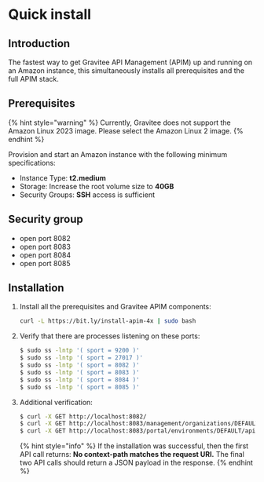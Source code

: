 # Quick install

## Introduction

The fastest way to get Gravitee API Management (APIM) up and running on an Amazon instance, this simultaneously installs all prerequisites and the full APIM stack.

## Prerequisites

{% hint style="warning" %}
Currently, Gravitee does not support the Amazon Linux 2023 image. Please select the Amazon Linux 2 image.
{% endhint %}

Provision and start an Amazon instance with the following minimum specifications:

* Instance Type: **t2.medium**
* Storage: Increase the root volume size to **40GB**
* Security Groups: **SSH** access is sufficient

## Security group

* open port 8082
* open port 8083
* open port 8084
* open port 8085

## Installation

1.  Install all the prerequisites and Gravitee APIM components:

    ```sh
    curl -L https://bit.ly/install-apim-4x | sudo bash
    ```
2.  Verify that there are processes listening on these ports:

    ```sh
    $ sudo ss -lntp '( sport = 9200 )'
    $ sudo ss -lntp '( sport = 27017 )'
    $ sudo ss -lntp '( sport = 8082 )'
    $ sudo ss -lntp '( sport = 8083 )'
    $ sudo ss -lntp '( sport = 8084 )'
    $ sudo ss -lntp '( sport = 8085 )'
    ```
3.  Additional verification:

    ```sh
    $ curl -X GET http://localhost:8082/
    $ curl -X GET http://localhost:8083/management/organizations/DEFAULT/console
    $ curl -X GET http://localhost:8083/portal/environments/DEFAULT/apis
    ```



    {% hint style="info" %}
    If the installation was successful, then the first API call returns: **No context-path matches the request URI.** The final two API calls should return a JSON payload in the response.
    {% endhint %}
